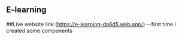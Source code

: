 ## E-learning
##Live website link:(https://e-learning-da6d5.web.app/)
--first time i created some components
